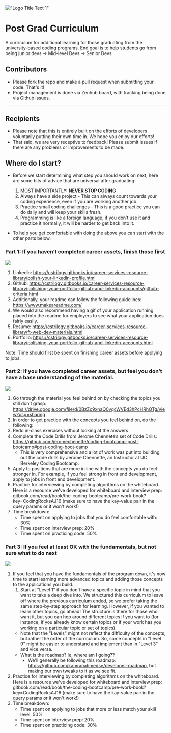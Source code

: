 !["Logo Title Text 1"](http://i.imgur.com/LW0DeGQ.png)

# Post Grad Curriculum
A curriculum for additional learning for those graduating from the university-based coding programs. End goal is to help students go from being junior devs -> Mid-level Devs -> Senior Devs

## Contributors
- Please fork the repo and make a pull request when submitting your code. That's it!
- Project management is done via Zenhub board, with tracking being done via Github issues.

------------------------------------------------------------------------------

## Recipients
- Please note that this is entirely built on the efforts of developers voluntarily putting their own time in. We hope you enjoy our efforts!
- That said, we are very receptive to feedback! Please submit issues if there are any problems or improvements to be made. 

## Where do I start?
  <!-- ![](https://media.giphy.com/media/QJvwBSGaoc4eI/giphy.gif) -->
  - Before we start determining what step you should work on next, here are some bits of advice that are universal after graduating: 

	1. MOST IMPORTANTLY: **NEVER STOP CODING**
	2. Always have a side project - This can always count towards your coding experience, even if you are working another job.
	3. Practice small coding challenges - This is a good practice you can do daily and will keep your skills fresh.
	4. Programming is like a foreign language, if you don’t use it and practice it normally, it will be harder to get back into it.
   
  - To help you get comfortable with doing the above you can start with the other parts below.

### Part 1: If you haven’t completed career assets, finish those first

![](https://media.giphy.com/media/GpvGNDIruGFQk/giphy.gif)

  1. Linkedin: https://cstrilogy.gitbooks.io/career-services-resource-library/polish-your-linkedin-profile.html 
  2. Github: https://cstrilogy.gitbooks.io/career-services-resource-library/polishing-your-portfolio-github-and-linkedin-accounts/github-criteria.html
  3. Additionally, your readme can follow the following guidelines: https://www.makeareadme.com/ 
  4. We would also recommend having a gif of your application running placed into the readme for employers to see what your application does fairly easily. 
  5. Resume: https://cstrilogy.gitbooks.io/career-services-resource-library/ft-web-dev-materials.html 
  6. Portfolio: https://cstrilogy.gitbooks.io/career-services-resource-library/polishing-your-portfolio-github-and-linkedin-accounts.html 

Note: Time should first be spent on finishing career assets before applying to jobs.

### Part 2: If you have completed career assets, but feel you don’t have a base understanding of the material.

![](https://media.giphy.com/media/IPbS5R4fSUl5S/giphy.gif)

  1. Go through the material you feel behind on by checking the topics you still don’t grasp: https://drive.google.com/file/d/0BzZc9xnaQ0vqcWVEd3hPcHRhQTg/view?usp=sharing
  2. In order to get practice with the concepts you feel behind on, do the following:
  3. Redo in-class exercises without looking at the answers
  4. Complete the Code Drills from Jerome Chennete’s set of Code Drills: https://github.com/jeromechenette/coding-bootcamp-post-bootcamp#post-coding-boot-camp
     - This is very comprehensive and a lot of work was put into building out the code drills by Jerome Chennette, an Instructor at UC Berkeley Coding Bootcamp.
  5. Apply to positions that are more in line with the concepts you do feel stronger in. For example, if you feel strong in front end development, apply to jobs in front end development.
  6. Practice for interviewing by completing algorithms on the whiteboard. Here is a resource we've developed for whiteboard and interview prep: gitbook.com/read/book/the-coding-bootcamp/pre-work-book?key=CodingRocksAJ16 (make sure to have the kay-value pair in the query params or it won't work!)
  7. Time breakdown:
     - Time spent on applying to jobs that you do feel comfortable with: 30%
     - Time spent on interview prep: 20%
     - Time spent on practicing code: 50%

### Part 3: If you feel at least OK with the fundamentals, but not sure what to do next

![](https://media.giphy.com/media/fhAwk4DnqNgw8/giphy.gif)

   1. If you feel that you have the fundamentals of the program down, it's now time to start learning more advanced topics and adding those concepts to the applications you build.
      1. Start at "Level 1" if you don't have a specific topic in mind that you want to take a deep dive into. We structured this curriculum to leave off where the previous curriculum ended, so we prefer taking the same step-by-step approach for learning. However, if you wanted to learn other topics, go ahead! The structure is there for those who want it, but you can hop around different topics if you want to (for instance, if you already know certain topics or if your work has you working on a particular topic or set of topics).
	  -	Note that the "Levels" might not reflect the difficulty of the concepts, but rather the order of the curriculum. So, some concepts in "Level 9" might be easier to understand and implement than in "Level 3" and vice versa. 
	  - What is the roadmap? Ie, where am I going??
        - We'll generally be following this roadmap: https://github.com/kamranahmedse/developer-roadmap, but making our own tweaks to it as we see fit. 
   1. Practice for interviewing by completing algorithms on the whiteboard. Here is a resource we've developed for whiteboard and interview prep: gitbook.com/read/book/the-coding-bootcamp/pre-work-book?key=CodingRocksAJ16 (make sure to have the kay-value pair in the query params or it won't work!)
   2. Time breakdown:
      - Time spent on applying to jobs that more or less match your skill level: 50%
      - Time spent on interview prep: 20%
      - Time spent on practicing code: 30%


